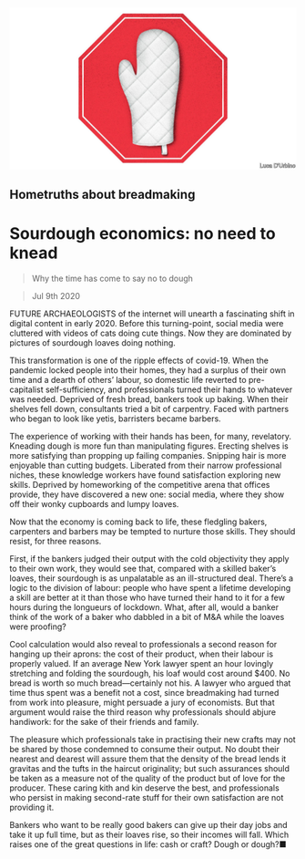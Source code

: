 ![](./images/20200711_LDD002_0.jpg)

## Hometruths about breadmaking

# Sourdough economics: no need to knead

> Why the time has come to say no to dough

> Jul 9th 2020

FUTURE ARCHAEOLOGISTS of the internet will unearth a fascinating shift in digital content in early 2020. Before this turning-point, social media were cluttered with videos of cats doing cute things. Now they are dominated by pictures of sourdough loaves doing nothing.

This transformation is one of the ripple effects of covid-19. When the pandemic locked people into their homes, they had a surplus of their own time and a dearth of others’ labour, so domestic life reverted to pre-capitalist self-sufficiency, and professionals turned their hands to whatever was needed. Deprived of fresh bread, bankers took up baking. When their shelves fell down, consultants tried a bit of carpentry. Faced with partners who began to look like yetis, barristers became barbers.

The experience of working with their hands has been, for many, revelatory. Kneading dough is more fun than manipulating figures. Erecting shelves is more satisfying than propping up failing companies. Snipping hair is more enjoyable than cutting budgets. Liberated from their narrow professional niches, these knowledge workers have found satisfaction exploring new skills. Deprived by homeworking of the competitive arena that offices provide, they have discovered a new one: social media, where they show off their wonky cupboards and lumpy loaves.

Now that the economy is coming back to life, these fledgling bakers, carpenters and barbers may be tempted to nurture those skills. They should resist, for three reasons.

First, if the bankers judged their output with the cold objectivity they apply to their own work, they would see that, compared with a skilled baker’s loaves, their sourdough is as unpalatable as an ill-structured deal. There’s a logic to the division of labour: people who have spent a lifetime developing a skill are better at it than those who have turned their hand to it for a few hours during the longueurs of lockdown. What, after all, would a banker think of the work of a baker who dabbled in a bit of M&A while the loaves were proofing?

Cool calculation would also reveal to professionals a second reason for hanging up their aprons: the cost of their product, when their labour is properly valued. If an average New York lawyer spent an hour lovingly stretching and folding the sourdough, his loaf would cost around $400. No bread is worth so much bread—certainly not his. A lawyer who argued that time thus spent was a benefit not a cost, since breadmaking had turned from work into pleasure, might persuade a jury of economists. But that argument would raise the third reason why professionals should abjure handiwork: for the sake of their friends and family.

The pleasure which professionals take in practising their new crafts may not be shared by those condemned to consume their output. No doubt their nearest and dearest will assure them that the density of the bread lends it gravitas and the tufts in the haircut originality; but such assurances should be taken as a measure not of the quality of the product but of love for the producer. These caring kith and kin deserve the best, and professionals who persist in making second-rate stuff for their own satisfaction are not providing it.

Bankers who want to be really good bakers can give up their day jobs and take it up full time, but as their loaves rise, so their incomes will fall. Which raises one of the great questions in life: cash or craft? Dough or dough?■